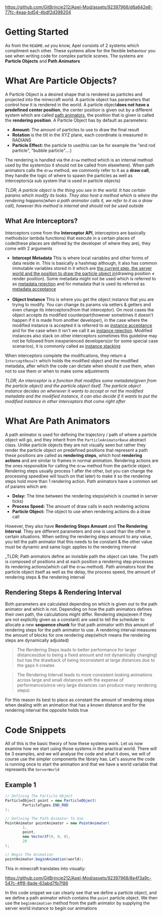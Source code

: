 
https://github.com/GitBrincie212/Apel-Mod/assets/92397968/d6a642e8-77fc-4eaa-bd54-4bdf2d398204
# Getting Started
As from the `README.md` you know, Apel consists of 2 systems which compliment each other.
These systems allow for the flexible behaviour you see when writing code for complex particle 
scenes. The systems are **Particle Objects** and **Path Animators**

# What Are Particle Objects?
A Particle Object is a desired shape that is rendered as particles and projected into the minecraft world. A particle 
object has parameters that control how it is rendered in the world. A particle object**does not have a predefined center 
position**, the center position is given out by a different system which are called [path animators](#what-are-path-animators), 
the position that is given is called the **rendering position**. A Particle Object has by default as parameters:

- **Amount:** The amount of particles to use to draw the final result
- **Rotation** is the tilt in the XYZ plane, each coordinate is measured in RADIANS
- **Particle Effect:** the particle to use(this can be for example the "end rod particle", "bubble particle"....)

The rendering is handled via the ``draw`` method which is an internal method used by the system(so it should not be called from 
elsewhere). When path animators calls the ``draw`` method, we commonly refer to it as a **draw call**, they handle 
the logic of where to spawn the particles as well as interceptors(a sub system that is used in particle objects)

_TLDR; A particle object is the thing you see in the world. It has certain params which modify its looks. They also host
a method which is where the rendering happens(when a path animator calls it, we refer to it as a draw call), however
this method is internal and should not be used outside_

## What Are Interceptors?
Interceptors come from the **Interceptor API**, interceptors are basically methods(or lambda functions) that execute in
a certain places of code(these places are defined by the developer of where they are), they come with 2 arguments
- **Intercept Metadata** This is where local variables and other forms of data reside in. This is basically a hashmap
although, it also has common immutable variables stored in it which are <u>the current step, the server world and
the position to draw the particle object in</u>(drawing position ≠ render position). Some metadata might not be used
which is referred to as <u>metadata rejection</u> and for metadata that is used its referred as <u>metadata acceptance</u>
<br><br>
- **Object Instance** This is where you get the object instance that you are trying to modify. You can change its
params via setters & getters and even change its interceptors(from that interceptor). On most cases the object accepts
its modified counterpart(however sometimes it doesn't happen if it is made from another developer), in the case where
the modified instance is accepted it is referred to as <u>instance acceptance</u> and for the case when it isn't we call
it as <u>instance rejection</u>. Modified instances also stack on other interceptors sometimes this guideline may not
be followed from inexperienced developers(or for some special case scenarios), it is commonly called as <u>instance stacking</u>

When interceptors complete the modifications, they return a `InterceptResult` which holds the modified object and the
modified metadata, after which the code can dictate when should it use them, when not to use them or when to make some
adjustments

_TLDR; An interceptor is a function that modifies some metadata(given from the particle object) and the particle object 
itself. The particle object instance decides on whenever it wants to accept or not the modified metadata and the 
modified instance, it can also decide if it wants to put the modified instance in other interceptors that come right
after_

# What Are Path Animators
A path animator is used for defining the trajectory / path of where a particle object will go, and they inherit
from the ``ParticleAnimatorBase`` abstract class. Unlike particle objects they are not visually seen but rather 
they render the particle object on predefined positions that represent a path these positions are called as 
**rendering steps**, which host **rendering actions** and are similar to frames in normal animation. Rendering 
actions are the ones responsible for calling the ``draw`` method from the particle object. Rendering steps
usually process 1 after the other, but you can change the processing speed(we will touch on that later) to make it so
the rendering steps hold more than 1 rendering action. Path animators have a common set of params which are:
- **Delay:** The time between the rendering steps(which is counted in server ticks)
- **Process Speed:** The amount of draw calls in each rendering actions
- **Particle Object:** The object to use when rendering actions do a draw call

However, they also have **Rendering Steps Amount** and **The Rendering Interval**. They are different parameters
and one is used than the other in certain situations. When setting the rendering steps amount to any value, you tell the
path animator that this needs to be constant & the other value must be dynamic and same logic applies to the rendering 
interval

_TLDR; Path animators define an invisible path the object can take. The path is composed of positions and at each position
a rendering step processes its rendering actions(which call the ``draw`` method). Path animators host the particle object
itself as well as the delay, the process speed, the amount of rendering steps & the rendering interval

## Rendering Steps & Rendering Interval
Both parameters are calculated depending on which is given out to the path animator and which is not. Depending on how
the path animators defines their own path, the calculations might differ. Rendering steps(even if they are not explicitly
given as a constant) are used to tell the scheduler to allocate a new **sequence chunk** for that path animator with
this amount of rendering steps for the path animator to use. A rendering interval measures the amount of blocks for
one rendering step(which means the rendering steps are dynamically adjusted)

> The Rendering Steps leads to better performance for larger
distances(due to being a fixed amount and not dynamically changing) but has the drawback of being inconsistent at large 
distances due to the gaps it creates

> The Rendering Interval leads to more consistent looking animations
across large and small distances with the expense of performance(since very large distances
can produce many rendering steps)

For this reason its best to place as constant the amount of rendering steps when dealing with an animation that
has a known distance and for the rendering interval the opposite holds true

# Code Snippets
All of this is the basic theory of how these systems work. Let us now examine how we start using those systems in the
practical world. There will be 3 examples, and we will analyse the code and what it does, we will of course use the
simpler components the library has. Let's assume the code is running once to start the animation and that we have a
world variable that represents the ``ServerWorld``
## Example 1
```java
// Defining The Particle Object
ParticleObject point = new ParticleObject(
        ParticleTypes.END_ROD
);

// Defining The Path Animator To Use
PointAnimator pointAnimator = new PointAnimator(
        1, 
        point, 
        new Vector3f(0, 0, 0), 
        20
);

// Begin The Animation
pointAnimator.beginAnimation(world);
```

This in minecraft translates into visually:<br>


https://github.com/GitBrincie212/Apel-Mod/assets/92397968/8e4f3a9c-547c-4ff8-8ade-63abd7fb7f86


In this code snippet we can clearly see that we define a particle object, and we define a path animator which contains
the `point` particle object. We then use the ``beginAnimation`` method from the path animator by supplying the server
world instance to begin our animations
